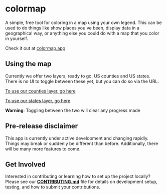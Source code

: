# colormap

A simple, free tool for coloring in a map using your own legend. This can be used to do things like show places you've been, display data in a geographical way, or anything else you could do with a map that you color in yourself.

Check it out at [colormap.app](https://colormap.app)

## Using the map

Currently we offer two layers, ready to go. US counties and US states. There is no UI to toggle between these yet, but you can do so via the URL.

[To use our counties layer, go here](https://colormap.app?type=us_counties_2023.geojson)

[To use our states layer, go here](https://colormap.app?type=us_states_2024.geojson)

**Warning**: Toggling between the two will clear any progress made

## Pre-release disclaimer

This app is currently under active development and changing rapidly. Things may break or suddenly be different than before. Additionally, there will be many more features to come.

## Get Involved

Interested in contributing or learning how to set up the project locally? Please see our **[CONTRIBUTING.md](CONTRIBUTING.md)** file for details on development setup, testing, and how to submit your contributions.
